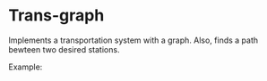 # Trans-graph
Implements a transportation system with a graph. Also, finds a path bewteen two desired stations.

Example:
```./demo metrosystem.txt
